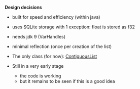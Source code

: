 **Design decisions**
* built for speed and efficiency (within java)
* uses SQLite storage with 1 exception: float is stored as f32
* needs jdk 9 (VarHandles)
* minimal reflection (once per creation of the list)

* The only class (for now): [ContiguousList](https://github.com/shautvast/Contiguous/blob/main/src/main/java/nl/sanderhautvast/contiguous/ContiguousList.java)

* Still in a very early stage
  * the code is working
  * but it remains to be seen if this is a good idea